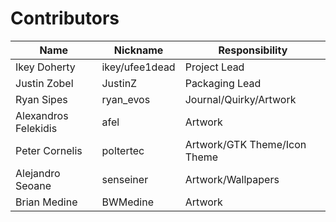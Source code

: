 # Contributors
| Name | Nickname | Responsibility |
| -- | -- | -- |
| Ikey Doherty | ikey/ufee1dead | Project Lead |
| Justin Zobel | JustinZ | Packaging Lead |
| Ryan Sipes | ryan_evos | Journal/Quirky/Artwork |
| Alexandros Felekidis | afel | Artwork |
| Peter Cornelis | poltertec | Artwork/GTK Theme/Icon Theme |
| Alejandro Seoane | senseiner | Artwork/Wallpapers |
| Brian Medine | BWMedine | Artwork |
